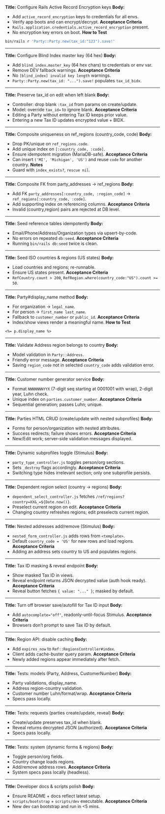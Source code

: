 **Title:** Configure Rails Active Record Encryption keys
**Body:**

* Add `active_record_encryption` keys to credentials for all envs.
* Verify app boots and can encrypt/decrypt.
  **Acceptance Criteria**
* `Rails.application.credentials.active_record_encryption` present.
* No encryption key errors on boot.
  **How to Test**

```bash
bin/rails r 'Party::Party.new(tax_id:"123").save!'
```

---

**Title:** Configure Blind Index master key (64 hex)
**Body:**

* Add `blind_index.master_key` (64 hex chars) to credentials or env var.
* Remove DEV fallback warnings.
  **Acceptance Criteria**
* No `[blind_index] invalid key length` warnings.
* `Party::Party.new(tax_id: "...").save!` populates `tax_id_bidx`.

---

**Title:** Preserve tax\_id on edit when left blank
**Body:**

* Controller: drop blank `:tax_id` from params on create/update.
* Model: override `tax_id=` to ignore blank.
  **Acceptance Criteria**
* Editing a Party without entering Tax ID keeps prior value.
* Entering a new Tax ID updates encrypted value + BIDX.

---

**Title:** Composite uniqueness on ref\_regions (country\_code, code)
**Body:**

* Drop PK/unique on `ref_regions.code`.
* Add unique index on `[:country_code, :code]`.
* Ensure idempotent migration (MariaDB-safe).
  **Acceptance Criteria**
* Can insert `('MI', 'Michigan', 'US')` and reuse `code` for another country.
  **Notes**
* Guard with `index_exists?`, `rescue nil`.

---

**Title:** Composite FK from party\_addresses → ref\_regions
**Body:**

* Add FK `party_addresses[:country_code, :region_code]` → `ref_regions[:country_code, :code]`.
* Add supporting index on referencing columns.
  **Acceptance Criteria**
* Invalid (country,region) pairs are rejected at DB level.

---

**Title:** Seed reference tables idempotently
**Body:**

* Email/Phone/Address/Organization types via upsert-by-code.
* No errors on repeated `db:seed`.
  **Acceptance Criteria**
* Running `bin/rails db:seed` twice is clean.

---

**Title:** Seed ISO countries & regions (US states)
**Body:**

* Load countries and regions; re-runnable.
* Ensure US states present.
  **Acceptance Criteria**
* `RefCountry.count > 200`, `RefRegion.where(country_code:"US").count >= 50`.

---

**Title:** Party#display\_name method
**Body:**

* For organization → `legal_name`.
* For person → `first_name last_name`.
* Fallback to `customer_number` or `public_id`.
  **Acceptance Criteria**
* Index/show views render a meaningful name.
  **How to Test**

```erb
<%= p.display_name %>
```

---

**Title:** Validate Address region belongs to country
**Body:**

* Model validation in `Party::Address`.
* Friendly error message.
  **Acceptance Criteria**
* Saving `region_code` not in selected `country_code` adds validation error.

---

**Title:** Customer number generator service
**Body:**

* Format `NNNNNNNYYX` (7-digit seq starting at 0001001 with wrap), 2-digit year, Luhn check.
* Unique index on `parties.customer_number`.
  **Acceptance Criteria**
* Sequential generation; passes Luhn; unique.

---

**Title:** Parties HTML CRUD (create/update with nested subprofiles)
**Body:**

* Forms for person/organization with nested attributes.
* Success redirects; failure shows errors.
  **Acceptance Criteria**
* New/Edit work; server-side validation messages displayed.

---

**Title:** Dynamic subprofiles toggle (Stimulus)
**Body:**

* `party_type_controller.js` toggles person/org sections.
* Sets `_destroy` flags accordingly.
  **Acceptance Criteria**
* Switching type hides irrelevant section; only one subprofile persists.

---

**Title:** Dependent region select (country → regions)
**Body:**

* `dependent_select_controller.js` fetches `/ref/regions?country=XX&_=${Date.now()}`.
* Preselect current region on edit.
  **Acceptance Criteria**
* Changing country refreshes regions; edit preselects current region.

---

**Title:** Nested addresses add/remove (Stimulus)
**Body:**

* `nested_form_controller.js` adds rows from `<template>`.
* Default `country_code = 'US'` for new rows and load regions.
  **Acceptance Criteria**
* Adding an address sets country to US and populates regions.

---

**Title:** Tax ID masking & reveal endpoint
**Body:**

* Show masked Tax ID in views.
* Reveal endpoint returns JSON decrypted value (auth hook ready).
  **Acceptance Criteria**
* Reveal button fetches `{ value: "..." }`; masked by default.

---

**Title:** Turn off browser save/autofill for Tax ID input
**Body:**

* Add `autocomplete="off"`, readonly-until-focus Stimulus.
  **Acceptance Criteria**
* Browsers don’t prompt to save Tax ID by default.

---

**Title:** Region API: disable caching
**Body:**

* Add `expires_now` to `Ref::RegionsController#index`.
* Client adds cache-buster query param.
  **Acceptance Criteria**
* Newly added regions appear immediately after fetch.

---

**Title:** Tests: models (Party, Address, CustomerNumber)
**Body:**

* Party validations, display\_name.
* Address region-country validation.
* Customer number Luhn/format/wrap.
  **Acceptance Criteria**
* Specs pass locally.

---

**Title:** Tests: requests (parties create/update, reveal)
**Body:**

* Create/update preserves tax\_id when blank.
* Reveal returns decrypted JSON (authorized).
  **Acceptance Criteria**
* Specs pass locally.

---

**Title:** Tests: system (dynamic forms & regions)
**Body:**

* Toggle person/org fields.
* Country change loads regions.
* Add/remove address rows.
  **Acceptance Criteria**
* System specs pass locally (headless).

---

**Title:** Developer docs & scripts polish
**Body:**

* Ensure README + docs reflect latest setup.
* `scripts/bootstrap` + `scripts/dev` executable.
  **Acceptance Criteria**
* New dev can bootstrap and run in <5 mins.
